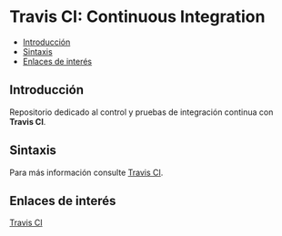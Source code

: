 # Travis CI: Continuous Integration

- [Introducción](#introducción)
- [Sintaxis](#sintaxis)
- [Enlaces de interés](#enlaces-de-interés)

## Introducción

Repositorio dedicado al control y pruebas de integración continua con **Travis CI**.

## Sintaxis

Para más información consulte [Travis CI](https://travis-ci.org/).

## Enlaces de interés

[Travis CI](https://travis-ci.org/)

